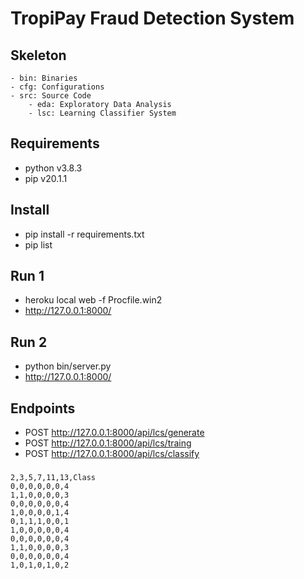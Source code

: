 # TropiPay Fraud Detection System 


## Skeleton 

```plain
- bin: Binaries
- cfg: Configurations
- src: Source Code
    - eda: Exploratory Data Analysis
    - lsc: Learning Classifier System
```

## Requirements 
- python v3.8.3
- pip v20.1.1

## Install
- pip install -r requirements.txt
- pip list

## Run 1
- heroku local web -f Procfile.win2
- http://127.0.0.1:8000/

## Run 2
- python bin/server.py 
- http://127.0.0.1:8000/

## Endpoints 
- POST http://127.0.0.1:8000/api/lcs/generate
- POST http://127.0.0.1:8000/api/lcs/traing
- POST http://127.0.0.1:8000/api/lcs/classify



### 

```
2,3,5,7,11,13,Class 
0,0,0,0,0,0,4 
1,1,0,0,0,0,3 
0,0,0,0,0,0,4 
1,0,0,0,0,1,4 
0,1,1,1,0,0,1 
1,0,0,0,0,0,4 
0,0,0,0,0,0,4 
1,1,0,0,0,0,3 
0,0,0,0,0,0,4 
1,0,1,0,1,0,2
```